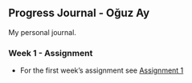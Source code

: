 ## Progress Journal - Oğuz Ay

My personal journal.

### Week 1 - Assignment

- For the first week’s assignment see [Assignment 1](https://pjournal.github.io/mef03-oguzayy/Assignment_1.html)
